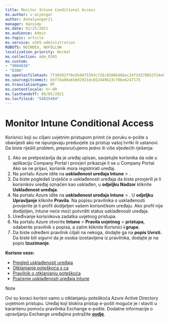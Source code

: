 ```yaml
---
title: Monitor Intune Conditional Access
ms.author: v-aiyengar
author: AshaIyengar21
manager: dansimp
ms.date: 02/25/2021
ms.audience: Admin
ms.topic: article
ms.service: o365-administration
ROBOTS: NOINDEX, NOFOLLOW
localization_priority: Normal
ms.collection: Adm_O365
ms.custom:
- "9004636"
- "8386"
ms.openlocfilehash: 7f30202ff0a5b9475393cf26c0506bd6bec24f3d378052f24ebf7f327cf84689
ms.sourcegitcommit: b5f7da89a650d2915dc652449623c78be6247175
ms.translationtype: MT
ms.contentlocale: hr-HR
ms.lasthandoff: 08/05/2021
ms.locfileid: "54025494"
---
```

# <a name="monitor-intune-conditional-access"></a>Monitor Intune Conditional Access

Korisnici koji su ciljani uvjetnim pristupom primit će poruku e-pošte s obavijesti ako ne ispunjavaju preduvjete za pristup vašoj tvrtki ili ustanovi. Da biste riješili problem, preporučujemo jedno ili više sljedećih rješenja:

1. Ako se pretpostavlja da je uređaj upisan, savjetujte korisnika da ode u aplikaciju Company Portal i provjeri prikazuje li se u Company Portal. Ako se ne prijavi, korisnik mora registrirati uređaj.
1. Na portalu Azure idite na **usklađenost uređaja Intune**  >  . 
1. Da biste pogledali izvješće o usklađenosti uređaja da biste provjerili je li korisnikov uređaj označen kao usklađen, u **odjeljku Nadzor** kliknite **Usklađenost uređaja**.
1. Na portalu Azure idite na **usklađenost uređaja Intune**  >  . U **odjeljku Upravljanje** kliknite **Pravila**. Na popisu pravilnika o usklađenosti provjerite je li profil dodijeljen vašem korisničkom uređaju. Ako profil nije dodijeljen, Intune neće moći potvrditi status usklađenosti uređaja.
1. Uređivanje korisnikova zadatka uvjetnog pristupa.
1. Na portalu Azure otvorite **Intune**  >  **Pravila uvjetnog**  >  **pristupa**, odaberite pravilnik s popisa, a zatim kliknite Korisnici **i grupe**.
1. Da biste određeni pravilnik ciljali na nekoga, dodajte ga na **popis Uvrsti.** Da biste bili sigurni da je osoba izostavljena iz pravilnika, dodajte je na popis **Izuzimanje**.

**Korisne veze:**

- [Pregled usklađenosti uređaja](https://docs.microsoft.com/intune/device-compliance-get-started)
- [Otklanjanje poteškoća s ca](https://docs.microsoft.com/intune/troubleshoot-conditional-access)
- [Pravilnik o otklanjanju poteškoća](https://docs.microsoft.com/intune/troubleshoot-policies-in-microsoft-intune)
- [Praćenje usklađenosti uređaja Intune](https://docs.microsoft.com/intune/compliance-policy-monitor)

> [!NOTE]
> Ovi su koraci korisni samo u otklanjanju poteškoća Azure Active Directory uvjetnom pristupu. Uređaj koji blokira pristup e-pošti moguće je i staviti u karantenu pomoću pravilnika Exchange e-pošte. Dodatne informacije o upravljanju Exchange uređajima potražite [**ovdje**](https://docs.microsoft.com/previous-versions/office/exchange-server-2010/ff959225(v=exchg.141)).
